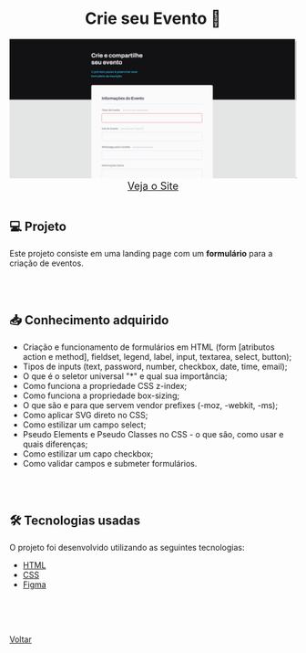 <h1 align="center">Crie seu Evento 📝</h1>

<img src="./demonstracao.gif">

<div align="center">
    <a style="font-size: 18px" href="https://andregrasel.github.io/Explorer/nivel03/stage03/projeto01" target="_blank"> Veja o Site</a>
</div>

<br>

<h2> 💻 Projeto </h2>

Este projeto consiste em uma landing page com um **formulário** para a criação de eventos.

<br>
<br>

<h2> 📥 Conhecimento adquirido </h2>

- Criação e funcionamento de formulários em HTML (form [atributos action e method], fieldset, legend, label, input, textarea, select, button);
- Tipos de inputs (text, password, number, checkbox, date, time, email);
- O que é o seletor universal "\*" e qual sua importância;
- Como funciona a propriedade CSS z-index;
- Como funciona a propriedade box-sizing;
- O que são e para que servem vendor prefixes (-moz, -webkit, -ms);
- Como aplicar SVG direto no CSS;
- Como estilizar um campo select;
- Pseudo Elements e Pseudo Classes no CSS - o que são, como usar e quais diferenças;
- Como estilizar um capo checkbox;
- Como validar campos e submeter formulários.

<br>
<br>

<h2> 🛠 Tecnologias usadas </h2>

O projeto foi desenvolvido utilizando as seguintes tecnologias:

- [HTML](https://www.w3schools.com/html/)
- [CSS](https://www.w3schools.com/css/default.asp)
- [Figma](https://www.figma.com/design/)

<br>
<br>


<br>

<a href="../README.md">Voltar</a>
